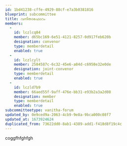 ```yaml
---
id: 1bd41238-cffe-4929-88cf-e7a3b0381816
blueprint: subcommittee
title: വനിതാഫോറം
members:
  -
    id: lczlcq84
    member: d65bc169-6e51-4121-8257-0d917feb620b
    designation: convenor
    type: memberdetail
    enabled: true
  -
    id: lczlcylt
    member: 2584587c-6c32-45e6-a84d-c6958e32e0de
    designation: joint-convenor
    type: memberdetail
    enabled: true
  -
    id: lczld7b9
    member: 66aed55f-9aff-476e-bb31-e93b2a3a2d08
    designation: member
    type: memberdetail
    enabled: true
subcommitteetype: vanitha-forum
updated_by: 0e9ced9a-2063-4cb9-9e8a-9bca000c08f7
updated_at: 1673924624
duplicated_from: 73622dd0-8ab1-4389-add1-f418d8f19c4c
---
```

coggfhfghfgh